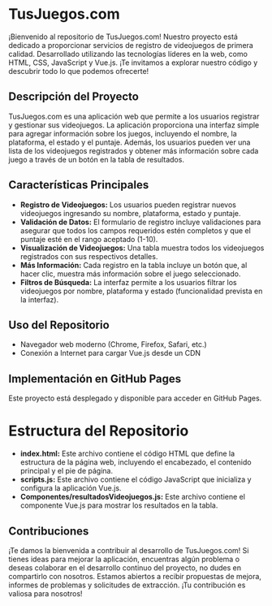 # TusJuegos.com
¡Bienvenido al repositorio de TusJuegos.com! Nuestro proyecto está dedicado a proporcionar servicios de registro de videojuegos de primera calidad. Desarrollado utilizando las tecnologías líderes en la web, como HTML, CSS, JavaScript y Vue.js. ¡Te invitamos a explorar nuestro código y descubrir todo lo que podemos ofrecerte!

## Descripción del Proyecto
TusJuegos.com es una aplicación web que permite a los usuarios registrar y gestionar sus videojuegos. La aplicación proporciona una interfaz simple para agregar información sobre los juegos, incluyendo el nombre, la plataforma, el estado y el puntaje. Además, los usuarios pueden ver una lista de los videojuegos registrados y obtener más información sobre cada juego a través de un botón en la tabla de resultados.

## Características Principales
- **Registro de Videojuegos:** Los usuarios pueden registrar nuevos videojuegos ingresando su nombre, plataforma, estado y puntaje.
- **Validación de Datos:**  El formulario de registro incluye validaciones para asegurar que todos los campos requeridos estén completos y que el puntaje esté en el rango aceptado (1-10).
- **Visualización de Videojuegos:**  Una tabla muestra todos los videojuegos registrados con sus respectivos detalles.
- **Más Información:**  Cada registro en la tabla incluye un botón que, al hacer clic, muestra más información sobre el juego seleccionado.
- **Filtros de Búsqueda:**  La interfaz permite a los usuarios filtrar los videojuegos por nombre, plataforma y estado (funcionalidad prevista en la interfaz).

## Uso del Repositorio
- Navegador web moderno (Chrome, Firefox, Safari, etc.)
- Conexión a Internet para cargar Vue.js desde un CDN

## Implementación en GitHub Pages
Este proyecto está desplegado y disponible para acceder en GitHub Pages.

# Estructura del Repositorio
- **index.html:** Este archivo contiene el código HTML que define la estructura de la página web, incluyendo el encabezado, el contenido principal y el pie de página.
- **scripts.js:** Este archivo contiene el código JavaScript que inicializa y configura la aplicación Vue.js.
- **Componentes/resultadosVideojuegos.js:** Este archivo contiene el componente Vue.js para mostrar los resultados en la tabla.

## Contribuciones
¡Te damos la bienvenida a contribuir al desarrollo de TusJuegos.com! Si tienes ideas para mejorar la aplicación, encuentras algún problema o deseas colaborar en el desarrollo continuo del proyecto, no dudes en compartirlo con nosotros. Estamos abiertos a recibir propuestas de mejora, informes de problemas y solicitudes de extracción. ¡Tu contribución es valiosa para nosotros!
